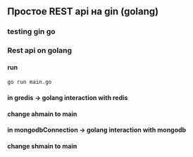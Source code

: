## Простое REST api на gin (golang)


### testing gin go

### Rest api on golang

#### run 
`go run main.go`


#### in gredis -> golang interaction with redis

#### change ahmain to main

#### in mongodbConnection -> golang interaction with mongodb

#### change shmain to main